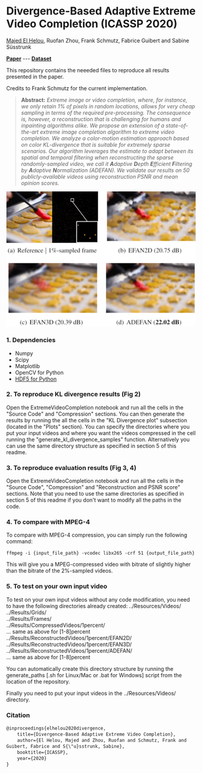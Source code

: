 # Divergence-Based Adaptive Extreme Video Completion (ICASSP 2020)

[Majed El Helou](http://majedelhelou.github.io), Ruofan Zhou, Frank Schmutz, Fabrice Guibert and Sabine Süsstrunk

[**Paper**](http://infoscience.epfl.ch/record/277003/)  ---  [**Dataset**](https://ieee-dataport.org/documents/extreme-video-completion-dataset)

This repository contains the neeeded files to reproduce all results presented in the paper. 

Credits to Frank Schmutz for the current implementation.

> **Abstract:** *Extreme image or video completion, where, for instance, we only retain 1% of pixels in random locations, allows for very cheap sampling in terms of the required pre-processing. The consequence is, however, a reconstruction that is challenging for humans and inpainting algorithms alike. 
We propose an extension of a state-of-the-art extreme image completion algorithm to extreme video completion. We analyze a color-motion estimation approach based on color KL-divergence that is suitable for extremely sparse scenarios. Our algorithm leverages the estimate to adapt between its spatial and temporal filtering when reconstructing the sparse randomly-sampled video, we call it **A**daptive **D**epth **E**fficient **F**iltering by **A**daptive **N**ormalization (ADEFAN). We validate our results on 50 publicly-available videos using reconstruction PSNR and mean opinion scores.*

![fig1](fig1.png)

### 1. Dependencies
* Numpy
* Scipy
* Matplotlib
* OpenCV for Python
* [HDF5 for Python](http://www.h5py.org/)


### 2. To reproduce KL divergence results (Fig 2)
Open the ExtremeVideoCompletion notebook and run all the cells in the "Source Code" and "Compression" sections. You can then generate the results by running the all the cells in the "KL Divergence plot" subsection (located in the "Plots" section). You can specify the directories where you put your input videos and where you want the videos compressed in the cell running the "generate_kl_divergence_samples" function. Alternatively you can use the same directory structure as specified in section 5 of this readme.

### 3. To reproduce evaluation results (Fig 3, 4)
Open the ExtremeVideoCompletion notebook and run all the cells in the "Source Code", "Compression" and "Reconstruction and PSNR score" sections. Note that you need to use the same directories as specified in section 5 of this readme if you don't want to modify all the paths in the code.

### 4. To compare with MPEG-4
To compare with MPEG-4 compression, you can simply run the following command:
```
ffmpeg -i {input_file_path} -vcodec libx265 -crf 51 {output_file_path}
```
This will give you a MPEG-compressed video with bitrate of slightly higher than the bitrate of the 2%-sampled videos.

### 5. To test on your own input video
To test on your own input videos without any code modification, you need to have the following directories already created:
../Resources/Videos/  
../Results/Grids/  
../Results/Frames/  
../Results/CompressedVideos/1percent/  
... same as above for [1-8]percent  
../Results/ReconstructedVideos/1percent/EFAN2D/  
../Results/ReconstructedVideos/1percent/EFAN3D/  
../Results/ReconstructedVideos/1percent/ADEFAN/  
... same as above for [1-8]percent

You can automatically create this directory structure by running the generate_paths [.sh for Linux/Mac or .bat for Windows] script from the location of the repository.

Finally you need to put your input videos in the ../Resources/Videos/ directory.

### Citation

    @inproceedings{elhelou2020divergence,
        title={Divergence-Based Adaptive Extreme Video Completion},
        author={El Helou, Majed and Zhou, Ruofan and Schmutz, Frank and Guibert, Fabrice and S{\"u}sstrunk, Sabine},
        booktitle={ICASSP},
        year={2020}
    }
